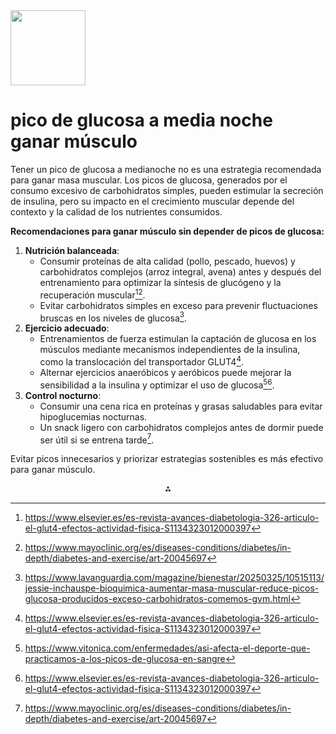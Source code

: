 <img src="https://r2cdn.perplexity.ai/pplx-full-logo-primary-dark%402x.png" class="logo" width="120"/>

# pico de glucosa a media noche ganar músculo

Tener un pico de glucosa a medianoche no es una estrategia recomendada para ganar masa muscular. Los picos de glucosa, generados por el consumo excesivo de carbohidratos simples, pueden estimular la secreción de insulina, pero su impacto en el crecimiento muscular depende del contexto y la calidad de los nutrientes consumidos.

**Recomendaciones para ganar músculo sin depender de picos de glucosa:**

1. **Nutrición balanceada**:
    - Consumir proteínas de alta calidad (pollo, pescado, huevos) y carbohidratos complejos (arroz integral, avena) antes y después del entrenamiento para optimizar la síntesis de glucógeno y la recuperación muscular[^2][^3].
    - Evitar carbohidratos simples en exceso para prevenir fluctuaciones bruscas en los niveles de glucosa[^6].
2. **Ejercicio adecuado**:
    - Entrenamientos de fuerza estimulan la captación de glucosa en los músculos mediante mecanismos independientes de la insulina, como la translocación del transportador GLUT4[^2].
    - Alternar ejercicios anaeróbicos y aeróbicos puede mejorar la sensibilidad a la insulina y optimizar el uso de glucosa[^1][^2].
3. **Control nocturno**:
    - Consumir una cena rica en proteínas y grasas saludables para evitar hipoglucemias nocturnas.
    - Un snack ligero con carbohidratos complejos antes de dormir puede ser útil si se entrena tarde[^3].

Evitar picos innecesarios y priorizar estrategias sostenibles es más efectivo para ganar músculo.

<div style="text-align: center">⁂</div>

[^1]: https://www.vitonica.com/enfermedades/asi-afecta-el-deporte-que-practicamos-a-los-picos-de-glucosa-en-sangre

[^2]: https://www.elsevier.es/es-revista-avances-diabetologia-326-articulo-el-glut4-efectos-actividad-fisica-S1134323012000397

[^3]: https://www.mayoclinic.org/es/diseases-conditions/diabetes/in-depth/diabetes-and-exercise/art-20045697

[^4]: https://www.instagram.com/womanpersonaltrainers/reel/DHfkiDeKYF8/

[^5]: https://www.infobae.com/salud/2023/08/27/la-revolucion-de-la-glucosa-como-es-el-metodo-de-una-bioquimica-francesa-para-controlar-el-hambre-y-bajar-de-peso/

[^6]: https://www.lavanguardia.com/magazine/bienestar/20250325/10515113/jessie-inchauspe-bioquimica-aumentar-masa-muscular-reduce-picos-glucosa-producidos-exceso-carbohidratos-comemos-gvm.html

[^7]: https://www.menshealth.com/es/fitness/a60449315/sencillo-ejercicio-reducir-picos-azucar-perder-peso/

[^8]: https://www.mayoclinic.org/es/diseases-conditions/diabetes/in-depth/insulin-and-weight-gain/art-20047836

